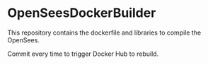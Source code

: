 # OpenSeesDockerBuilder
This repository contains the dockerfile and libraries to compile the OpenSees.

Commit every time to trigger Docker Hub to rebuild.
